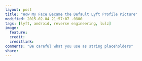```yaml
---
layout: post
title: "How My Face Became the Default Lyft Profile Picture"
modified: 2015-02-04 21:57:07 -0800
tags: [lyft, android, reverse engineering, lulz]
image:
  feature: 
  credit: 
  creditlink: 
comments: "Be careful what you use as string placeholders"
share: 
---
```


